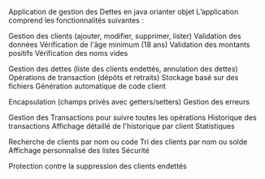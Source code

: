 Application de gestion des Dettes en java orianter objet
L’application comprend les fonctionnalités suivantes :

Gestion des clients (ajouter, modifier, supprimer, lister)
Validation des données
Vérification de l'âge minimum (18 ans)
Validation des montants positifs
Vérification des noms vides

Gestion des dettes (liste des clients endettés, annulation des dettes)
Opérations de transaction (dépôts et retraits)
Stockage basé sur des fichiers
Génération automatique de code client

Encapsulation (champs privés avec getters/setters)
Gestion des erreurs

Gestion des Transactions pour suivre toutes les opérations
Historique des transactions
Affichage détaillé de l'historique par client
Statistiques

Recherche de clients par nom ou code
Tri des clients par nom ou solde
Affichage personnalisé des listes
Sécurité

Protection contre la suppression des clients endettés
